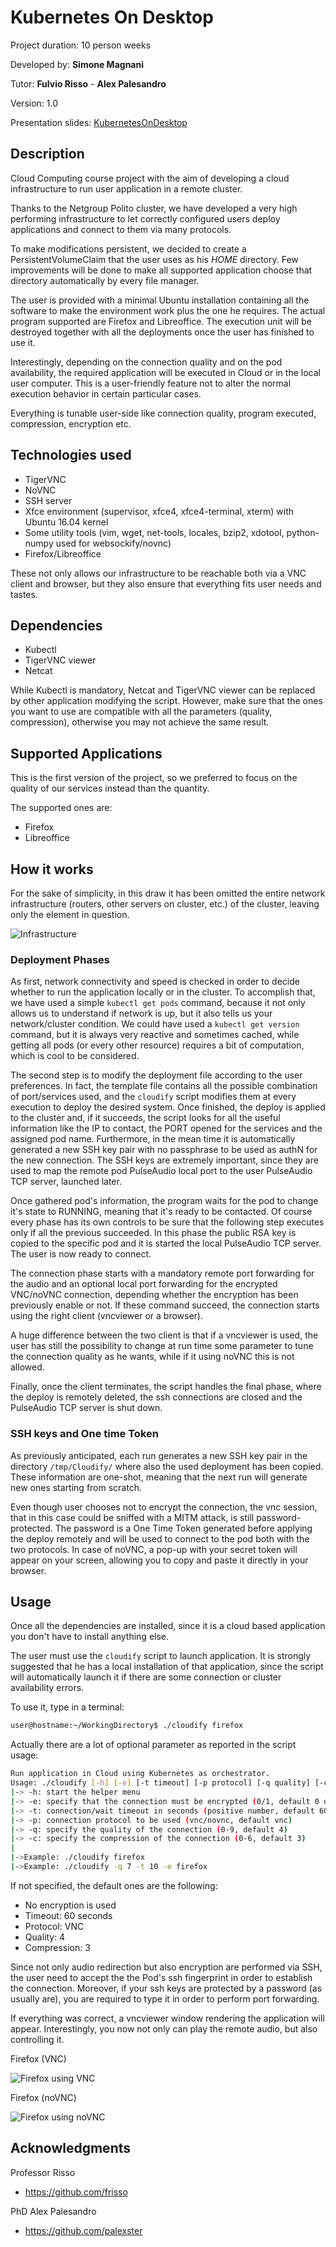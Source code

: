 # Kubernetes On Desktop

Project duration: 10 person weeks

Developed by: **Simone Magnani**

Tutor: **Fulvio Risso** - **Alex Palesandro**

Version: 1.0

Presentation slides: [KubernetesOnDesktop](https://docs.google.com/presentation/d/15Dj8vwPaAyB_QmC_4886_E1K4pc7DzzlEPeiWJJMcCI/edit#slide=id.g742e3e7cd_1_16)

## Description

Cloud Computing course project with the aim of developing a cloud infrastructure to run user application in a remote cluster.

Thanks to the Netgroup Polito cluster, we have developed a very high performing infrastructure to let correctly configured users deploy applications and connect to them via many protocols.

To make modifications persistent, we decided to create a PersistentVolumeClaim that the user uses as his *HOME* directory. Few improvements will be done to make all supported application choose that directory automatically by every file manager.

The user is provided with a minimal Ubuntu installation containing all the software to make the environment work plus the one he requires. The actual program supported are Firefox and Libreoffice. The execution unit will be destroyed together with all the deployments once the user has finished to use it.

Interestingly, depending on the connection quality and on the pod availability, the required application will be executed in Cloud or in the local user computer. This is a user-friendly feature not to alter the normal execution behavior in certain particular cases.

Everything is tunable user-side like connection quality, program executed, compression, encryption etc.

## Technologies used

* TigerVNC
* NoVNC
* SSH server
* Xfce environment (supervisor, xfce4, xfce4-terminal, xterm) with Ubuntu 16.04 kernel
* Some utility tools (vim, wget, net-tools, locales, bzip2, xdotool, python-numpy used for websockify/novnc)
* Firefox/Libreoffice

These not only allows our infrastructure to be reachable both via a VNC client and browser, but they also ensure that everything fits user needs and tastes.

## Dependencies

* Kubectl
* TigerVNC viewer
* Netcat

While Kubectl is mandatory, Netcat and TigerVNC viewer can be replaced by other application modifying the script. However, make sure that the ones you want to use are compatible with all the parameters (quality, compression), otherwise you may not achieve the same result.

## Supported Applications

This is the first version of the project, so we preferred to focus on the quality of our services instead than the quantity.

The supported ones are:

* Firefox
* Libreoffice

## How it works

For the sake of simplicity, in this draw it has been omitted the entire network infrastructure (routers, other servers on cluster, etc.) of the cluster, leaving only the element in question.  


![Infrastructure](res/Infrastructure.png)

### Deployment Phases

As first, network connectivity and speed is checked in order to decide whether to run the application locally or in the cluster. To accomplish that, we have used a simple `kubectl get pods` command, because it not only allows us to understand if network is up, but it also tells us your network/cluster condition. We could have used a `kubectl get version` command, but it is always very reactive and sometimes cached, while getting all pods (or every other resource) requires a bit of computation, which is cool to be considered.

The second step is to modify the deployment file according to the user preferences. In fact, the template file contains all the possible combination of port/services used, and the `cloudify` script modifies them at every execution to deploy the desired system. Once finished, the deploy is applied to the cluster and, if it succeeds, the script looks for all the useful information like the IP to contact, the PORT opened for the services and the assigned pod name. Furthermore, in the mean time it is automatically generated a new SSH key pair with no passphrase to be used as authN for the new connection. The SSH keys are extremely important, since they are used to map the remote pod PulseAudio local port to the user PulseAudio TCP server, launched later.

Once gathered pod's information, the program waits for the pod to change it's state to RUNNING, meaning that it's ready to be contacted. Of course every phase has its own controls to be sure that the following step executes only if all the previous succeeded. In this phase the public RSA key is copied to the specific pod and it is started the local PulseAudio TCP server. The user is now ready to connect.

The connection phase starts with a mandatory remote port forwarding for the audio and an optional local port forwarding for the encrypted VNC/noVNC connection, depending whether the encryption has been previously enable or not. If these command succeed, the connection starts using the right client (vncviewer or a browser).

A huge difference between the two client is that if a vncviewer is used, the user has still the possibility to change at run time some parameter to tune the connection quality as he wants, while if it using noVNC this is not allowed.

Finally, once the client terminates, the script handles the final phase, where the deploy is remotely deleted, the ssh connections are closed and the PulseAudio TCP server is shut down.

### SSH keys and One time Token

As previously anticipated, each run generates a new SSH key pair in the directory `/tmp/Cloudify/` where also the used deployment has been copied. These information are one-shot, meaning that the next run will generate new ones starting from scratch. 

Even though user chooses not to encrypt the connection, the vnc session, that in this case could be sniffed with a MITM attack, is still password-protected. The password is a One Time Token generated before applying the deploy remotely and will be used to connect to the pod both with the two protocols. In case of noVNC, a pop-up with your secret token will appear on your screen, allowing you to copy and paste it directly in your browser.


## Usage

Once all the dependencies are installed, since it is a cloud based application you don't have to install anything else.

The user must use the `cloudify` script to launch application. It is strongly suggested that he has a local installation of that application, since the script will automatically launch it if there are some connection or cluster availability errors.

To use it, type in a terminal:

```bash
user@hostname:~/WorkingDirectory$ ./cloudify firefox
```

Actually there are a lot of optional parameter as reported in the script usage:

```bash
Run application in Cloud using Kubernetes as orchestrator.
Usage: ./cloudify [-h] [-e] [-t timeout] [-p protocol] [-q quality] [-c compression] app_name
|-> -h: start the helper menu
|-> -e: specify that the connection must be encrypted (0/1, default 0 disabled)
|-> -t: connection/wait timeout in seconds (positive number, default 60)
|-> -p: connection protocol to be used (vnc/novnc, default vnc)
|-> -q: specify the quality of the connection (0-9, default 4)
|-> -c: specify the compression of the connection (0-6, default 3)
|
|->Example: ./cloudify firefox
|->Example: ./cloudify -q 7 -t 10 -e firefox
```

If not specified, the default ones are the following:
	
* No encryption is used
* Timeout: 60 seconds
* Protocol: VNC
* Quality: 4
* Compression: 3

Since not only audio redirection but also encryption are performed via SSH, the user need to accept the the Pod's ssh fingerprint in order to establish the connection. Moreover, if your ssh keys are protected by a password (as usually are), you are required to type it in order to perform port forwarding.

If everything was correct, a vncviewer window rendering the application will appear. Interestingly, you now not only can play the remote audio, but also controlling it. 

Firefox (VNC)

![Firefox using VNC](res/Firefox.png)

Firefox (noVNC)

![Firefox using noVNC](res/Firefox2.png)


## Acknowledgments

Professor Risso

* <https://github.com/frisso>

PhD Alex Palesandro

* <https://github.com/palexster>
